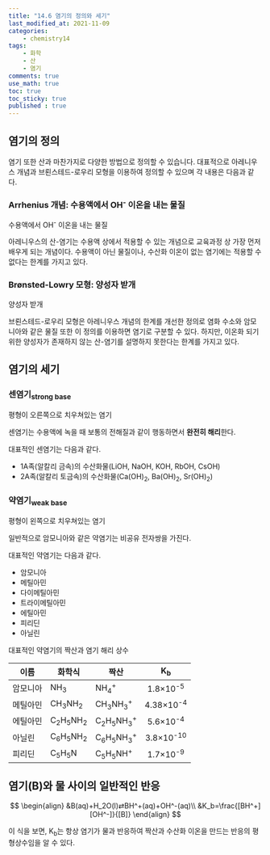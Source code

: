 ```yaml
---
title: "14.6 염기의 정의와 세기"
last_modified_at: 2021-11-09
categories:
    - chemistry14
tags:
    - 화학
    - 산
    - 염기
comments: true
use_math: true
toc: true
toc_sticky: true
published : true
---
```



## 염기의 정의

염기 또한 산과 마찬가지로 다양한 방법으로 정의할 수 있습니다. 대표적으로 아레니우스 개념과 브뢴스테드-로우리 모형을 이용하여 정의할 수 있으며 각 내용은 다음과 같다.

### Arrhenius 개념: 수용액에서 OH<sup>-</sup> 이온을 내는 물질

<div class="notice--info">
수용액에서 OH<sup>-</sup> 이온을 내는 물질
</div>

아레니우스의 산-염기는 수용액 상에서 적용할 수 있는 개념으로 교육과정 상 가장 먼저 배우게 되는 개념이다. 수용액이 아닌 물질이나, 수산화 이온이 없는 염기에는 적용할 수 없다는 한계를 가지고 있다. 

### Brønsted-Lowry 모형: 양성자 받개

<div class="notice--info">
양성자 받개
</div>

브뢴스테드-로우리 모형은 아레니우스 개념의 한계를 개선한 정의로 염화 수소와 암모니아와 같은 물질 또한 이 정의를 이용하면 염기로 구분할 수 있다. 하지만, 이온화 되기 위한 양성자가 존재하지 않는 산-염기를 설명하지 못한다는 한계를 가지고 있다.

## 염기의 세기

### 센염기<sub>strong base</sub>

<div class="notice--info">
평형이 오른쪽으로 치우쳐있는 염기
</div>

센염기는 수용액에 녹을 때 보통의 전해질과 같이 행동하면서 **완전히 해리**한다.

대표적인 센염기는 다음과 같다.

- 1A족(알칼리 금속)의 수산화물(LiOH, NaOH, KOH, RbOH, CsOH)
- 2A족(알칼리 토금속)의 수산화물(Ca(OH)<sub>2</sub>, Ba(OH)<sub>2</sub>, Sr(OH)<sub>2</sub>)

### 약염기<sub>weak base</sub>

<div class="notice--info">
평형이 왼쪽으로 치우쳐있는 염기
</div>

일반적으로 암모니아와 같은 약염기는 비공유 전자쌍을 가진다.

대표적인 약염기는 다음과 같다.

- 암모니아
- 메틸아민
- 다이메틸아민
- 트라이메틸아민
- 에틸아민
- 피리딘
- 아닐린

대표적인 약염기의 짝산과 염기 해리 상수

|이름|화학식|짝산|K<sub>b</sub>|
|---|---|---|:---:|
|암모니아|NH<sub>3</sub>|NH<sub>4</sub><sup>+</sup>|1.8×10<sup>-5</sup>|
|메틸아민|CH<sub>3</sub>NH<sub>2</sub>|CH<sub>3</sub>NH<sub>3</sub><sup>+</sup>|4.38×10<sup>-4</sup>|
|에틸아민|C<sub>2</sub>H<sub>5</sub>NH<sub>2</sub>|C<sub>2</sub>H<sub>5</sub>NH<sub>3</sub><sup>+</sup>|5.6×10<sup>-4</sup>|
|아닐린|C<sub>6</sub>H<sub>5</sub>NH<sub>2</sub>|C<sub>6</sub>H<sub>5</sub>NH<sub>3</sub><sup>+</sup>|3.8×10<sup>-10</sup>|
|피리딘|C<sub>5</sub>H<sub>5</sub>N|C<sub>5</sub>H<sub>5</sub>NH<sup>+</sup>|1.7×10<sup>-9</sup>|

## 염기(B)와 물 사이의 일반적인 반응

$$
\begin{align}
&B(aq)+H_2O(l)⇄BH^+(aq)+OH^-(aq)\\
&K_b=\frac{[BH^+][OH^-]}{[B]}
\end{align}
$$

이 식을 보면, K<sub>b</sub>는 항상 염기가 물과 반응하여 짝산과 수산화 이온을 만드는 반응의 평형상수임을 알 수 있다.